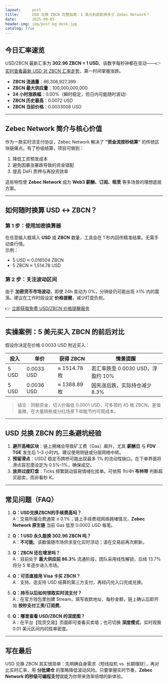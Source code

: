```yaml
---
layout:     post
title:      USD 兑换 ZBCN 完整指南：1 美元到底能换多少 Zebec Network？
date:       2025-09-05
header-img: img/post-bg-desk.jpg
catalog: true
---
```


## 今日汇率速览  
USD/ZBCN 最新汇率为 **302.96 ZBCN = 1 USD**。该数字每秒钟都在变动——👉 [实时查看最新 USD 对 ZBCN 汇率走势](https://okxdog.com/)，第一时间掌握涨跌。

- **ZBCN 流通量**：86,306,927,399  
- **ZBCN 最大供应量**：100,000,000,000  
- **24 小时涨跌幅**：0.00%（瞬时稳定，但日内可能随时波动）  
- **ZBCN 历史最高**：0.0072 USD  
- **ZBCN 当前价格**：0.0033008 USD  

---

## Zebec Network 简介与核心价值  
作为一款实时流支付协议，Zebec Network 解决了 **“资金流按秒结算”** 的传统区块链痛点。有了秒级结算，项目可做到：

1. 降低工资预发成本  
2. 避免因暴涨暴跌导致的资金错配  
3. 提高 DeFi 质押与再投资效率  

这些特性使 **Zebec Network** 成为 **Web3 薪酬、订阅、租赁** 等多场景的理想底层方案。

---

## 如何随时换算 USD ↔ ZBCN？

### 第 1 步：使用加密换算器  
在任意输入框填入 **USD** 或 **ZBCN** 数量，工具会在 1 秒内回传精准结果。无需手动查行情。  
示例：  
- 5 USD ≈ 0.016504 ZBCN  
- 5 ZBCN ≈ 1,514.78 USD  

### 第 2 步：关注波动区间  
由于 **加密货币市场波动**，即使 24h 变动为 0%，分钟级仍可能出现 ±1% 内的震荡。建议在工作时段设定 **价格提醒**，减少盯盘负担。  

👉 [立即获取免费 USD/ZBCN 价格提醒服务](https://okxdog.com/)

---

## 实操案例：5 美元买入 ZBCN 的前后对比  
假设你决定在价格 0.0033 USD 附近买入：  

| 投入 | 单价 | 获得 ZBCN | 情景提醒 |
|---|---|---|---|
| 5 USD | 0.0033 USD | ≈ 1514.78 枚 | 若汇率跌至 0.0030 USD，浮盈约 10% |
| 5 USD | 0.0036 USD | ≈ 1388.89 枚 | 因先涨后跌，实际持仓减少 8.3% |

> 结论：同额资金，切入价每低 0.0001 USD，可多领约 45 枚 ZBCN。差值虽微，在大量转账或分红场景下却能节约可观成本。

---

## USD 兑换 ZBCN 的三条避坑经验  

1. **避开高峰区块**：链上拥堵会导致矿工费（Gas）飙升，尤其 **薪酬日** 与 **FDV TGE** 发生后 1–3 小时内。建议使用侧链或分层网络中转。  
2. **预留滑点**：USDZ 稳定币跨桥可能出现最多 1% 的流动性缺口。在下单界面将滑点容忍度设定为 0.5%–1%，确保成交。  
3. **放弃过度盯盘**：Ticks 频繁跳动容易情绪化挂单。可依照 1h/4h **布林带** 判断超买超卖，而非看秒 K。

---

## 常见问题（FAQ）

1. **Q：USD兑换ZBCN的手续费高吗？**  
   A：交易所撮合费通常 ≤ 0.1%；链上手续费视网络拥堵情况，**Zebec Network 原生链** 当前 Gas 低至 0.0002 USD 每笔。

2. **Q：1 USD 永久能换 302.96 ZBCN 吗？**  
   A：**不可能**。该数值随市场供求变化实时浮动；请在交易前再次刷新。

3. **Q：ZBCN 还在增发吗？**  
   A：目前处于 **最大供应前 86.3%** 流通阶段，团队采用线性解锁，后续 13.7% 将分 5 年逐步进入市场。

4. **Q：可否直接用 Visa 卡买 ZBCN？**  
   A：支持。选支持 USD 结算的第三方支付，再经闪兑入口完成兑换。

5. **Q：持币以后如何领取实时流支付？**  
   A：在官方钱包里创建 Stream，填写收款地址、每秒金额，链上确认后即开始 **按秒支付工资/订阅费**。

6. **Q：哪里查看 USD/ZBCN 的深度图？**  
   A：在平台【现货交易】页面即可查看买卖墙；也可切换 **深度模式**，实时观察 0.01 美元区间内的挂单密度。

---

## 写在最后  
USD 兑换 ZBCN 其实很简单：先明确自身需求（短线投机 vs. 长期理财），再对比实时汇率，用 **分批建仓** 的策略降低波动风险。只要掌握实时节奏，**Zebec Network 的秒级可编程支付**就能为你带来效率倍增的新体验。
